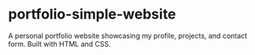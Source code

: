 # portfolio-simple-website
A personal portfolio website showcasing my profile, projects, and contact form. Built with HTML and CSS.
